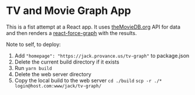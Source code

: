 # TV and Movie Graph App

This is a fist attempt at a React app. It uses [theMovieDB.org](theMovieDB.org) API for data and then renders a [react-force-graph](https://vasturiano.github.io/react-force-graph/) with the results.

Note to self, to deploy:
1. Add `"homepage": "https://jack.provance.us/tv-graph"` to package.json
3. Delete the current build directory if it exists
4. Run `yarn build`
5. Delete the web server directory
6. Copy the local build to the web server `cd ./build` `scp -r ./* login@host.com:www/jack/tv-graph/`
